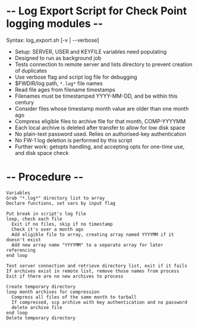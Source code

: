 # -- Log Export Script for Check Point logging modules --
Syntax: log_export.sh [-v | --verbose]

- Setup: SERVER, USER and KEYFILE variables need populating
- Designed to run as background job
- Tests connection to remote server and lists directory to prevent creation of duplicates
- Use verbose flag and script log file for debugging
- $FWDIR/log path, `*.log*` file names
- Read file ages from filename timestamps
- Filenames must be timestamped YYYY-MM-DD, and be within this century
- Consider files whose timestamp month value are older than one month ago
- Compress eligible files to archive file for that month, COMP-YYYYMM
- Each local archive is deleted after transfer to allow for low disk space
- No plain-text password used. Relies on authorised-key authentication
- No FW-1 log deletion is performed by this script
- Further work: getopts handling, and accepting opts for one-time use, and disk space check

# -- Procedure --
```
Variables
Grab "*.log*" directory list to array
Declare functions, set vars by input flag

Put break in script's log file
loop, check each file
  Exit if no files, skip if no timestamp
  Check it's over a month ago
  Add eligible file to array, creating array named YYYYMM if it doesn't exist
  Add new array name "YYYYMM" to a separate array for later referencing
end loop

Test server connection and retrieve directory list, exit if it fails
If archives exist in remote list, remove those names from process
Exit if there are no new archives to process

Create temporary directory
loop month archives for compression
  Compress all files of the same month to tarball
  If compressed, scp archive with key authentication and no password
  delete archive file
end loop
Delete temporary directory
```
